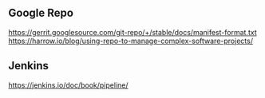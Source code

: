 
Google Repo
-----------
https://gerrit.googlesource.com/git-repo/+/stable/docs/manifest-format.txt
https://harrow.io/blog/using-repo-to-manage-complex-software-projects/

Jenkins
-------
https://jenkins.io/doc/book/pipeline/